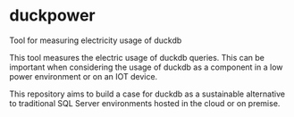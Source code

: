 # duckpower
Tool for measuring electricity usage of duckdb

This tool measures the electric usage of duckdb queries. This can be important when considering the usage of duckdb as a component in a low power environment or on an IOT device.

This repository aims to build a case for duckdb as a sustainable alternative to traditional SQL Server environments hosted in the cloud or on premise.
